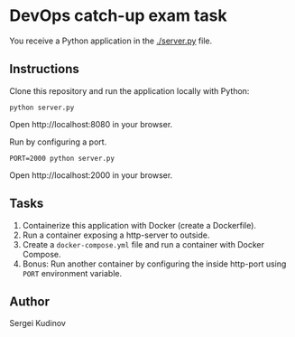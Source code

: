 
# DevOps catch-up exam task

You receive a Python application in the [./server.py](./server.py) file.

## Instructions

Clone this repository and run the application locally with Python:

```
python server.py
```

Open http://localhost:8080 in your browser.

Run by configuring a port.

```
PORT=2000 python server.py
```

Open http://localhost:2000 in your browser.

## Tasks

1. Containerize this application with Docker (create a Dockerfile).
2. Run a container exposing a http-server to outside.
3. Create a `docker-compose.yml` file and run a container with Docker Compose.
3. Bonus: Run another container by configuring the inside http-port using `PORT` environment variable.

## Author

Sergei Kudinov
